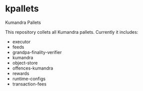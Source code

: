 # kpallets
Kumandra Pallets

This repository collets all Kumandra pallets. Currently it includes:

* executor
* feeds
* grandpa-finality-verifier
* kumandra
* object-store
* offences-kumandra
* rewards
* runtime-configs
* transaction-fees
